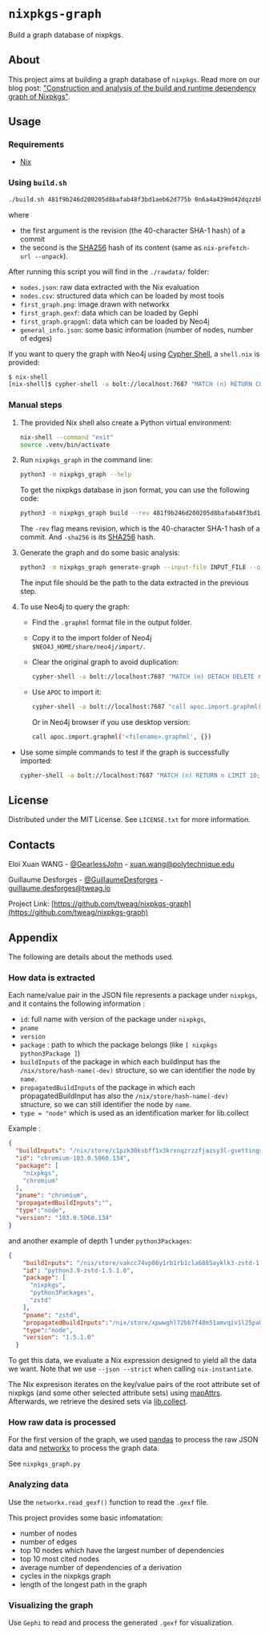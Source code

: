 # `nixpkgs-graph`

Build a graph database of nixpkgs.

## About

This project aims at building a graph database of `nixpkgs`.
Read more on our blog post: ["Construction and analysis of the build and runtime dependency graph of Nixpkgs"](https://www.tweag.io/blog/2022-09-13-nixpkgs-graph/).

## Usage

### Requirements

* [Nix](https://nixos.org/)

### Using `build.sh`

```sh
./build.sh 481f9b246d200205d8bafab48f3bd1aeb62d775b 0n6a4a439md42dqzzbk49rfxfrf3lx3438i2w262pnwbi3dws72g 
```

where

* the first argument is the revision (the 40-character SHA-1 hash) of a commit
* the second is the [SHA256](https://wiki.nixos.org/wiki/How_to_fetch_Nixpkgs_with_an_empty_NIX_PATH) hash of its content (same as `nix-prefetch-url --unpack`).

After running this script you will find in the `./rawdata/` folder:

- `nodes.json`: raw data extracted with the Nix evaluation
- `nodes.csv`: structured data which can be loaded by most tools
- `first_graph.png`: image drawn with networkx
- `first_graph.gexf`: data which can be loaded by Gephi
- `first_graph.grapgml`: data which can be loaded by Neo4j
- `general_info.json`: some basic information (number of nodes, number of edges)

If you want to query the graph with Neo4j using [Cypher Shell](https://neo4j.com/docs/operations-manual/current/tools/cypher-shell/), a `shell.nix` is provided:

```sh
$ nix-shell
[nix-shell]$ cypher-shell -a bolt://localhost:7687 "MATCH (n) RETURN COUNT(n) as number_of_nodes;"
```

### Manual steps

1. The provided Nix shell also create a Python virtual environment:
   
   ```sh
   nix-shell --command "exit"
   source .venv/bin/activate
   ```

2. Run `nixpkgs_graph` in the command line:
  
   ```sh
   python3 -m nixpkgs_graph --help
   ```

   To get the nixpkgs database in json format, you can use the following code:
   
   ```sh
   python3 -m nixpkgs_graph build --rev 481f9b246d200205d8bafab48f3bd1aeb62d775b --sha256 0n6a4a439md42dqzzbk49rfxfrf3lx3438i2w262pnwbi3dws72g
   ```
   
   The `-rev` flag means revision, which is the 40-character SHA-1 hash of a commit.
   And `-sha256` is its [SHA256](https://wiki.nixos.org/wiki/How_to_fetch_Nixpkgs_with_an_empty_NIX_PATH) hash.

3. Generate the graph and do some basic analysis:
   
   ```sh
   python3 -m nixpkgs_graph generate-graph --input-file INPUT_FILE --output-folder OUTPUT_FOLDER
   ```
   
   The input file should be the path to the data extracted in the previous step.

5. To use Neo4j to query the graph:
   
   - Find the `.graphml` format file in the output folder.
   - Copy it to the import folder of Neo4j `$NEO4J_HOME/share/neo4j/import/`.
   - Clear the original graph to avoid duplication:
   
     ```sh
     cypher-shell -a bolt://localhost:7687 "MATCH (n) DETACH DELETE n;"
     ```
   - Use `APOC` to import it:
     
     ```sh
     cypher-shell -a bolt://localhost:7687 "call apoc.import.graphml('<filename>.graphml', {})"
     ```
     
     Or in Neo4j browser if you use desktop version:
     
     ```sh
     call apoc.import.graphml('<filename>.graphml', {})
     ```

- Use some simple commands to test if the graph is successfully imported:

  ```sh
  cypher-shell -a bolt://localhost:7687 "MATCH (n) RETURN n LIMIT 10;"
  ```

## License

Distributed under the MIT License. See `LICENSE.txt` for more information.

## Contacts

Eloi Xuan WANG - [@GearlessJohn](https://github.com/GearlessJohn) - xuan.wang@polytechnique.edu 

Guillaume Desforges - [@GuillaumeDesforges](https://github.com/GuillaumeDesforges) - guillaume.desforges@tweag.io

Project Link: [https://github.com/tweag/nixpkgs-graph](https://github.com/tweag/nixpkgs-graph)

## Appendix

The following are details about the methods used.

### How data is extracted

Each name/value pair in the JSON file represents a package under `nixpkgs`, and it contains the following information :

- `id`: full name with version of the package under `nixpkgs`, 
- `pname`
- `version`
- `package` : path to which the package belongs (like `[ nixpkgs python3Package ]`)
- `buildInputs` of the package in which each buildInput has the `/nix/store/hash-name(-dev)` structure, so we can identifier the node by `name`.
- `propagatedBuildInputs` of the package in which each propagatedBuildInput has also the `/nix/store/hash-name(-dev)` structure, so we can still identifier the node by `name`.
- `type = "node"` which is used as an identification marker for lib.collect

Example : 

```json
{
  "buildInputs": "/nix/store/c1pzk30ksbff1x3krxnqzrzzfjazsy3l-gsettings-desktop-schemas-42.0 /nix/store/mmwc0xqwxz2s4j35w7wd329hajzfy2f1-glib-2.72.3-dev /nix/store/64mp60apx1klb14l0205562qsk1nlk39-gtk+3-3.24.34-dev /nix/store/6hdwxlycxjgh8y55gb77i8yqglmfaxkp-adwaita-icon-theme-42.0 ",
  "id": "chromium-103.0.5060.134",
  "package": [
    "nixpkgs",
    "chromium"
  ],
  "pname": "chromium",
  "propagatedBuildInputs":"",
  "type":"node",
  "version": "103.0.5060.134"
}
```

and another example of depth 1 under `python3Packages`:

```json
{
    "buildInputs": "/nix/store/vakcc74vp08y1rb1rb1cla6885ayklk3-zstd-1.5.2-dev ",
    "id": "python3.9-zstd-1.5.1.0",
    "package": [
      "nixpkgs",
      "python3Packages",
      "zstd"
    ],
    "pname": "zstd",
    "propagatedBuildInputs":"/nix/store/xpwwghl72bb7f48m51amvqiv1l25pa01-python3-3.9.13 ",
    "type":"node",
    "version": "1.5.1.0"
  }
```

To get this data, we evaluate a Nix expression designed to yield all the data we want.
Note that we use `--json --strict` when calling `nix-instantiate`.

The Nix expresison iterates on the key/value pairs of the root attribute set of nixpkgs (and some other selected attribute sets) using [mapAttrs](https://nixos.org/manual/nix/stable/expressions/builtins.html#builtins-mapAttrs).
Afterwards, we retrieve the desired sets via [lib.collect](https://teu5us.github.io/nix-lib.html#lib.attrsets.collect).


### How raw data is processed

For the first version of the graph, we used [pandas](https://pandas.pydata.org/) to process the raw JSON data and [networkx](https://networkx.org/) to process the graph data.

See `nixpkgs_graph.py`

### Analyzing data

Use the `networkx.read_gexf()` function to read the `.gexf` file.

This project provides some basic infomatation:

- number of nodes
- number of edges
- top 10 nodes which have the largest number of dependencies
- top 10 most cited nodes
- average number of dependencies of a derivation
- cycles in the nixpkgs graph
- length of the longest path in the graph

### Visualizing the graph

Use `Gephi` to read and process the generated `.gexf` for visualization.

